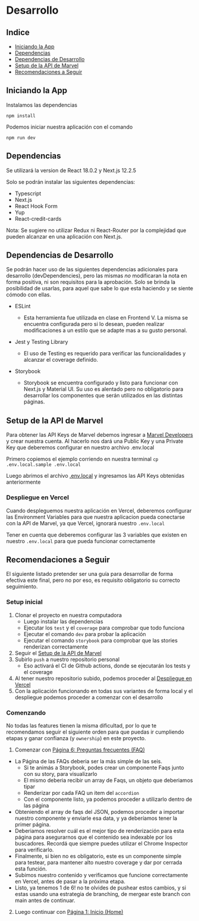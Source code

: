# Desarrollo

## Indice
* [Iniciando la App](#iniciando-la-app)
* [Dependencias](#dependencias)
* [Dependencias de Desarrollo](#dependencias-de-desarrollo)
* [Setup de la API de Marvel](#setup-de-la-api-de-marvel)
* [Recomendaciones a Seguir](#recomendaciones-a-seguir)

## Iniciando la App

Instalamos las dependencias

`npm install`

Podemos iniciar nuestra aplicación con el comando

`npm run dev`

## Dependencias

Se utilizará la version de React 18.0.2 y Next.js 12.2.5

Solo se podrán instalar las siguientes dependencias:
* Typescript
* Next.js
* React Hook Form
* Yup
* React-credit-cards


Nota: Se sugiere no utilizar Redux ni React-Router por la complejidad que pueden alcanzar en una aplicación con Next.js.

## Dependencias de Desarrollo

Se podrán hacer uso de las siguientes dependencias adicionales para desarrollo (devDependencies), pero las mismas *no* modificaran la nota en forma positiva, ni son requisitos para la aprobación. Solo se brinda la posibilidad de usarlas, para aquel que sabe lo que esta haciendo y se siente cómodo con ellas.

* ESLint
    * Esta herramienta fue utilizada en clase en Frontend V. La misma se encuentra configurada pero si lo desean, pueden realizar modificaciones a un estilo que se adapte mas a su gusto personal.

* Jest y Testing Library
    * El uso de Testing es requerido para verificar las funcionalidades y alcanzar el coverage definido.

* Storybook
  * Storybook se encuentra configurado y listo para funcionar con Next.js y Material UI. Su uso es alentado pero no obligatorio para desarrollar los componentes que serán utilizados en las distintas páginas.

## Setup de la API de Marvel

Para obtener las API Keys de Marvel debemos ingresar a [Marvel Developers](https://developer.marvel.com/account)
y crear nuestra cuenta. Al hacerlo nos dará una Public Key y una Private Key que deberemos configurar
en nuestro archivo .env.local

Primero copiemos el ejemplo corriendo en nuestra terminal
`cp .env.local.sample .env.local`

Luego abrimos el archivo [.env.local](.env.local) y ingresamos las API Keys obtenidas anteriormente

### Despliegue en Vercel

Cuando despleguemos nuestra aplicación en Vercel, deberemos configurar las Environment Variables para que nuestra aplicacion
pueda conectarse con la API de Marvel, ya que Vercel, ignorará nuestro `.env.local`

Tener en cuenta que deberemos configurar las 3 variables que existen en nuestro `.env.local` para que pueda funcionar correctamente

## Recomendaciones a Seguir

El siguiente listado pretender ser una guía para desarrollar de forma efectiva este final, pero no por eso, es requisito obligatorio su correcto seguimiento.

### Setup inicial
1. Clonar el proyecto en nuestra computadora
   - Luego instalar las dependencias
   - Ejecutar los `test` y el `coverage` para comprobar que todo funciona
   - Ejecutar el comando `dev` para probar la aplicación
   - Ejecutar el comando `storybook` para comprobar que las stories renderizan correctamente
2. Seguir el [Setup de la API de Marvel](#setup-de-la-api-de-marvel)
3. Subirlo `push` a nuestro repositorio personal
   - Eso activará el CI de Github actions, donde se ejecutarán los tests y el coverage
4. Al tener nuestro repositorio subido, podemos proceder al [Despliegue en Vercel](#despliegue-en-vercel)
5. Con la aplicación funcionando en todas sus variantes de forma local y el despliegue podemos proceder a comenzar con el desarrollo

### Comenzando

No todas las features tienen la misma dificultad, por lo que te recomendamos seguir el siguiente orden
para que puedas ir cumpliendo etapas y ganar confianza (y `ownership`) en este proyecto.

1. Comenzar con [Página 6: Preguntas frecuentes (FAQ)](/docs/funcionalidades.md#pgina-6-preguntas-frecuentes-faq)
  - La Página de las FAQs deberia ser la más simple de las seis.
    - Si te animás a Storybook, podes crear un componente Faqs junto con su story, para visualizarlo
    - El mismo deberia recibir un array de Faqs, un objeto que deberiamos tipar
    - Renderizar por cada FAQ un item del `accordion`
    - Con el componente listo, ya podemos proceder a utilizarlo dentro de las página
  - Obteniendo el array de faqs del JSON, podemos proceder a importar nuestro componente y enviarle esa data, y ya deberíamos tener la primer página.
  - Deberiamos resolver cuál es el mejor tipo de renderización para esta página para asegurarnos que el contenido sea indexable por los buscadores. Recordá que siempre puedes utilizar el Chrome Inspector para verificarlo.
  - Finalmente, si bien no es obligatorio, este es un componente simple para testear, para mantener alto nuestro coverage y dar por cerrada esta función.
  - Subimos nuestro contenido y verificamos que funcione correctamente en Vercel, antes de pasar a la próxima etapa.
  - Listo, ya tenemos 1 de 6! no te olvides de pushear estos cambios, y si estas usando una estrategia de branching, de mergear este branch con main antes de continuar. 
2. Luego continuar con [Página 1: Inicio (Home)](#pgina-1-pgina-de-inicio-home)